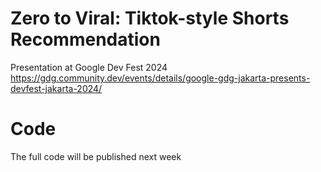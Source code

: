 # Zero to Viral: Tiktok-style Shorts Recommendation

Presentation at Google Dev Fest 2024 https://gdg.community.dev/events/details/google-gdg-jakarta-presents-devfest-jakarta-2024/

# Code
The full code will be published next week
